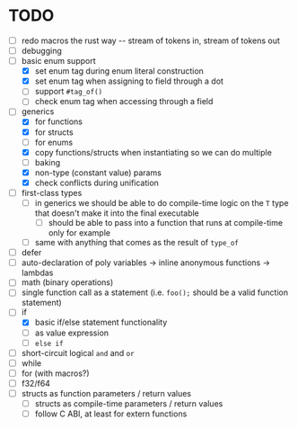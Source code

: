 # TODO

- [ ] redo macros the rust way -- stream of tokens in, stream of tokens out
- [ ] debugging
- [ ] basic enum support
  - [x] set enum tag during enum literal construction
  - [x] set enum tag when assigning to field through a dot
  - [ ] support `#tag_of()`
  - [ ] check enum tag when accessing through a field
- [ ] generics
  - [x] for functions
  - [x] for structs
  - [ ] for enums
  - [x] copy functions/structs when instantiating so we can do multiple
  - [ ] baking
  - [x] non-type (constant value) params
  - [x] check conflicts during unification
- [ ] first-class types
  - [ ] in generics we should be able to do compile-time logic on the `T` type that doesn't make it into the final executable
    - [ ] should be able to pass into a function that runs at compile-time only for example
  - [ ] same with anything that comes as the result of `type_of`
- [ ] defer
- [ ] auto-declaration of poly variables -> inline anonymous functions -> lambdas
- [ ] math (binary operations)
- [ ] single function call as a statement (i.e. `foo();` should be a valid function statement)
- [ ] if
  - [x] basic if/else statement functionality
  - [ ] as value expression
  - [ ] `else if`
- [ ] short-circuit logical `and` and `or`
- [ ] while
- [ ] for (with macros?)
- [ ] f32/f64
- [ ] structs as function parameters / return values
  - [ ] structs as compile-time parameters / return values
  - [ ] follow C ABI, at least for extern functions
